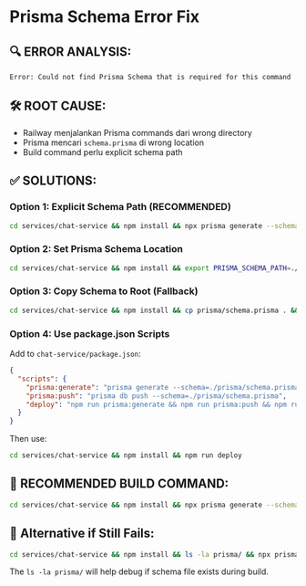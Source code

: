 # Prisma Schema Error Fix

## 🔍 ERROR ANALYSIS:
`Error: Could not find Prisma Schema that is required for this command`

## 🛠️ ROOT CAUSE:
- Railway menjalankan Prisma commands dari wrong directory
- Prisma mencari `schema.prisma` di wrong location
- Build command perlu explicit schema path

## ✅ SOLUTIONS:

### Option 1: Explicit Schema Path (RECOMMENDED)
```bash
cd services/chat-service && npm install && npx prisma generate --schema=./prisma/schema.prisma && npx prisma db push --schema=./prisma/schema.prisma --accept-data-loss && npm run build
```

### Option 2: Set Prisma Schema Location
```bash
cd services/chat-service && npm install && export PRISMA_SCHEMA_PATH=./prisma/schema.prisma && npx prisma generate && npx prisma db push --accept-data-loss && npm run build
```

### Option 3: Copy Schema to Root (Fallback)
```bash
cd services/chat-service && npm install && cp prisma/schema.prisma . && npx prisma generate && npx prisma db push --accept-data-loss && npm run build
```

### Option 4: Use package.json Scripts
Add to `chat-service/package.json`:
```json
{
  "scripts": {
    "prisma:generate": "prisma generate --schema=./prisma/schema.prisma",
    "prisma:push": "prisma db push --schema=./prisma/schema.prisma",
    "deploy": "npm run prisma:generate && npm run prisma:push && npm run build"
  }
}
```

Then use:
```bash
cd services/chat-service && npm install && npm run deploy
```

## 🎯 RECOMMENDED BUILD COMMAND:
```bash
cd services/chat-service && npm install && npx prisma generate --schema=./prisma/schema.prisma && npx prisma db push --schema=./prisma/schema.prisma --accept-data-loss && npm run build
```

## 🚨 Alternative if Still Fails:
```bash
cd services/chat-service && npm install && ls -la prisma/ && npx prisma generate --schema=prisma/schema.prisma && npx prisma db push --schema=prisma/schema.prisma --accept-data-loss && npm run build
```

The `ls -la prisma/` will help debug if schema file exists during build.
